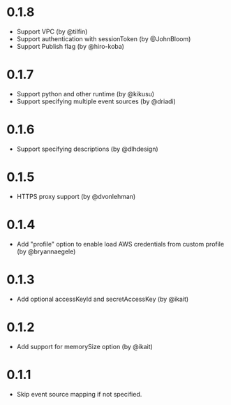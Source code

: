 0.1.8
=====
* Support VPC (by @tilfin)
* Support authentication with sessionToken (by @JohnBloom)
* Support Publish flag (by @hiro-koba)

0.1.7
=====
* Support python and other runtime (by @kikusu)
* Support specifying multiple event sources (by @driadi)

0.1.6
=====
* Support specifying descriptions (by @dlhdesign)

0.1.5
=====
* HTTPS proxy support (by @dvonlehman)

0.1.4
=====
* Add "profile" option to enable load AWS credentials from custom profile (by @bryannaegele)

0.1.3
=====
* Add optional accessKeyId and secretAccessKey (by @ikait)

0.1.2
=====
* Add support for memorySize option (by @ikait)

0.1.1
=====
* Skip event source mapping if not specified.
